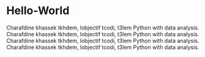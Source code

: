 # Hello-World
Charafdine khassek tkhdem, lobjectif tcodi, t3lem Python with data analysis.
Charafdine khassek tkhdem, lobjectif tcodi, t3lem Python with data analysis.
Charafdine khassek tkhdem, lobjectif tcodi, t3lem Python with data analysis.
Charafdine khassek tkhdem, lobjectif tcodi, t3lem Python with data analysis.

